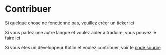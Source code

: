# Contribuer

Si quelque chose ne fonctionne pas, veuillez créer un ticker [ici](https://github.com/blackd/Inventory-Profiles/issues)

Si vous parlez une autre langue et voulez aider à traduire, vous pouvez le faire [ici](https://github.com/blackd/Inventory-Profiles/tree/all-in-one/common/src/main/resources/assets/inventoryprofilesnext/lang)

Si vous êtes un développeur Kotlin et voulez contribuer, voir le [code source](https://github.com/blackd/Inventory-Profiles)
